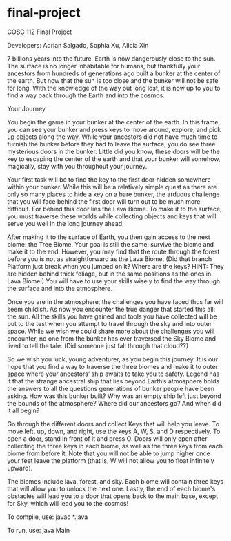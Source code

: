 # final-project
COSC 112 Final Project

Developers: Adrian Salgado, Sophia Xu, Alicia Xin

7 billions years into the future, Earth is now dangerously close to the sun. The surface is no longer inhabitable for humans, but thankfully your ancestors from hundreds of generations ago built a bunker at the center of the earth. But now that the sun is too close and the bunker will not be safe for long. With the knowledge of the way out long lost, it is now up to you to find a way back through the Earth and into the cosmos.

Your Journey

You begin the game in your bunker at the center of the earth. In this frame, you can see your bunker and press keys to move around, explore, and pick up objects along the way. While your ancestors did not have much time to furnish the bunker before they had to leave the surface, you do see three mysterious doors in the bunker. Little did you know, these doors will be the key to escaping the center of the earth and that your bunker will somehow, magically, stay with you throughout your journey.

Your first task will be to find the key to the first door hidden somewhere within your bunker. While this will be a relatively simple quest as there are only so many places to hide a key on a bare bunker, the arduous challenge that you will face behind the first door will turn out to be much more difficult. For behind this door lies the Lava Biome. To make it to the surface, you must traverse these worlds while collecting objects and keys that will serve you well in the long journey ahead.

After making it to the surface of Earth, you then gain access to the next biome: the Tree Biome. Your goal is still the same: survive the biome and make it to the end. However, you may find that the route through the forest before you is not as straightforward as the Lava Biome. (Did that branch Platform just break when you jumped on it? Where are the keys? HINT: They are hidden behind thick foliage, but in the same positions as the ones in Lava Biome!) You will have to use your skills wisely to find the way through the surface and into the atmosphere.

Once you are in the atmosphere, the challenges you have faced thus far will seem childish. As now you encounter the true danger that started this all: the sun. All the skills you have gained and tools you have collected will be put to the test when you attempt to travel through the sky and into outer space. While we wish we could share more about the challenges you will encounter, no one from the bunker has ever traversed the Sky Biome and lived to tell the tale. (Did someone just fall through that cloud??)

So we wish you luck, young adventurer, as you begin this journey. It is our hope that you find a way to traverse the three biomes and make it to outer space where your ancestors’ ship awaits to take you to safety. Legend has it that the strange ancestral ship that lies beyond Earth’s atmosphere holds the answers to all the questions generations of bunker people have been asking. How was this bunker built? Why was an empty ship left just beyond the bounds of the atmosphere? Where did our ancestors go? And when did it all begin?

Go through the different doors and collect Keys that will help you leave. To move left, up, down, and right, use the keys A, W, S, and D respectively. To open a door, stand in front of it and press O. Doors will only open after collecting the three keys in each biome, as well as the three keys from each biome from before it. Note that you will not be able to jump higher once your feet leave the platform (that is, W will not allow you to float infinitely upward). 

The biomes include lava, forest, and sky. Each biome will contain three keys that will allow you to unlock the next one. Lastly, the end of each biome's obstacles will lead you to a door that opens back to the main base, except for Sky, which will lead you to the cosmos!

To compile, use:
javac *.java

To run, use:
java Main
